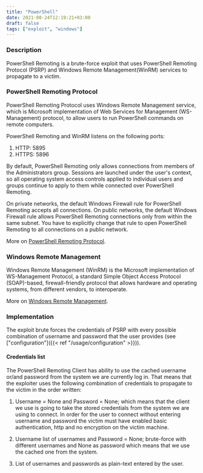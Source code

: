 ```yaml
---
title: "PowerShell"
date: 2021-08-24T12:19:21+03:00
draft: false
tags: ["exploit", "windows"]
---
```


### Description

PowerShell Remoting is a brute-force exploit that uses PowerShell Remoting Protocol (PSRP) and
Windows Remote Management(WinRM) services to propagate to a victim.

### PowerShell Remoting Protocol

PowerShell Remoting Protocol uses Windows Remote Management service, which is Microsoft implementation of Web Services
for Management (WS-Management) protocol, to allow users to run PowerShell commands on remote computers.

PowerShell Remoting and WinRM listens on the following ports:
1. HTTP: 5895
2. HTTPS: 5896

By default, PowerShell Remoting only allows connections from members of the Administrators group. Sessions are launched
under the user's context, so all operating system access controls applied to individual users and groups continue to apply
to them while connected over PowerShell Remoting.

On private networks, the default Windows Firewall rule for PowerShell Remoting accepts all connections. On public networks,
the default Windows Firewall rule allows PowerShell Remoting connections only from within the same subnet. You have to
explicitly change that rule to open PowerShell Remoting to all connections on a public network.

More on [PowerShell Remoting Protocol]("https://docs.microsoft.com/en-us/powershell/scripting/learn/remoting/winrmsecurity?view=powershell-7.1").

### Windows Remote Management

Windows Remote Management (WinRM) is the Microsoft implementation of WS-Management Protocol, a standard Simple Object
Access Protocol (SOAP)-based, firewall-friendly protocol that allows hardware and operating systems, from different
vendors, to interoperate.

More on [Windows Remote Management]("https://docs.microsoft.com/en-us/windows/win32/winrm/portal").

### Implementation

The exploit brute forces the credentials of PSRP with every possible combination of username and password that
the user provides (see ["configuration"]({{< ref "/usage/configuration" >}})).

#### Credentials list

The PowerShell Remoting Client has ability to use the cached username or/and password from the system we are currently
log in. That means that the exploiter uses the following combination of credentials to propagate to the victim in the order written:

1. Username = None and Password = None; which means that the client we use is going to take the stored credentials
from the system we are using to connect. In order for the user to connect without entering username and password
the victim must have enabled basic authentication, http and no encryption on the victim machine.

2. Username list of usernames and Password = None; brute-force with different usernames and None as
password which means that we use the cached one from the system.

3. List of usernames and passwords as plain-text entered by the user.
